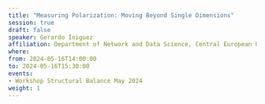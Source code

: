 ```yaml
---
title: "Measuring Polarization: Moving Beyond Single Dimensions"
session: true
draft: false
speaker: Gerardo Iniguez
affiliation: Department of Network and Data Science, Central European University Vienna
where:
from: 2024-05-16T14:00:00
to: 2024-05-16T15:30:00
events:
- Workshop Structural Balance May 2024
weight: 1
---
```

